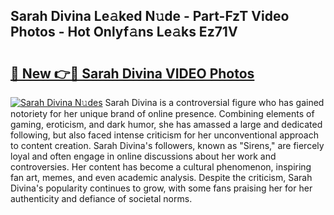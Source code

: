 ## Sarah Divina Le𝚊ked N𝚞de - Part-FzT Video Photos - Hot Onlyf𝚊ns Le𝚊ks Ez71V

# <h2><a href="http://ac25016.deff.icu/?id=Sarah+Divina">🔗 New 👉🔴 Sarah Divina VIDEO Photos</a></h2>

[![Sarah Divina N𝚞des](https://i.imgur.com/rIISA9y.gif)](http://ac25016.deff.icu/?id=Sarah+Divina)
Sarah Divina is a controversial figure who has gained notoriety for her unique brand of online presence. Combining elements of gaming, eroticism, and dark humor, she has amassed a large and dedicated following, but also faced intense criticism for her unconventional approach to content creation. Sarah Divina's followers, known as "Sirens," are fiercely loyal and often engage in online discussions about her work and controversies. Her content has become a cultural phenomenon, inspiring fan art, memes, and even academic analysis. Despite the criticism, Sarah Divina's popularity continues to grow, with some fans praising her for her authenticity and defiance of societal norms.
